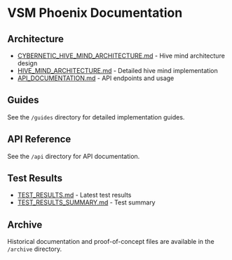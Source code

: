 # VSM Phoenix Documentation

## Architecture

- [CYBERNETIC_HIVE_MIND_ARCHITECTURE.md](CYBERNETIC_HIVE_MIND_ARCHITECTURE.md) - Hive mind architecture design
- [HIVE_MIND_ARCHITECTURE.md](HIVE_MIND_ARCHITECTURE.md) - Detailed hive mind implementation
- [API_DOCUMENTATION.md](API_DOCUMENTATION.md) - API endpoints and usage

## Guides

See the `/guides` directory for detailed implementation guides.

## API Reference

See the `/api` directory for API documentation.

## Test Results

- [TEST_RESULTS.md](TEST_RESULTS.md) - Latest test results
- [TEST_RESULTS_SUMMARY.md](TEST_RESULTS_SUMMARY.md) - Test summary

## Archive

Historical documentation and proof-of-concept files are available in the `/archive` directory.